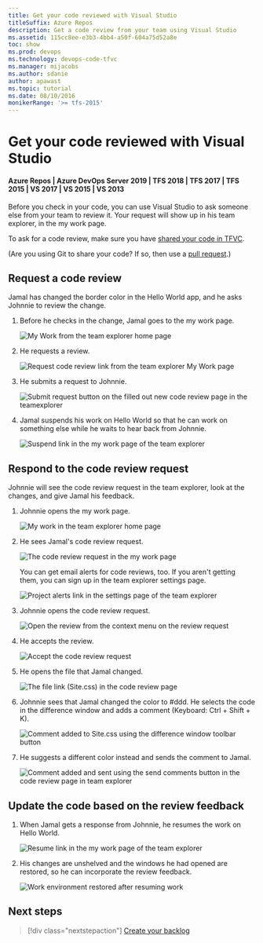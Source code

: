 ```yaml
---
title: Get your code reviewed with Visual Studio
titleSuffix: Azure Repos
description: Get a code review from your team using Visual Studio
ms.assetid: 115cc8ee-e3b3-4bb4-a50f-604a75d52a8e
toc: show
ms.prod: devops
ms.technology: devops-code-tfvc
ms.manager: mijacobs
ms.author: sdanie
author: apawast
ms.topic: tutorial
ms.date: 08/10/2016
monikerRange: '>= tfs-2015'
---
```



# Get your code reviewed with Visual Studio

#### Azure Repos | Azure DevOps Server 2019 | TFS 2018 | TFS 2017 | TFS 2015 | VS 2017 | VS 2015 | VS 2013

Before you check in your code, you can use Visual Studio to ask someone else from your team to review it. Your request will show up in his team explorer, in the my work page.

To ask for a code review, make sure you have [shared your code in TFVC](share-your-code-in-tfvc-vs.md).

(Are you using Git to share your code? If so, then use a [pull request](../../repos/git/pull-requests.md).)

## Request a code review

Jamal has changed the border color in the Hello World app, and he asks Johnnie to review the change.

1. Before he checks in the change, Jamal goes to the my work page.

   ![My Work from the team explorer home page](_img/get-code-reviewed-vs/IC682169.png) 

2. He requests a review.

   ![Request code review link from the team explorer My Work page](_img/get-code-reviewed-vs/IC682170.png)

3. He submits a request to Johnnie.

   ![Submit request button on the filled out new code review page in the teamexplorer](_img/get-code-reviewed-vs/IC682171.png)

4. Jamal suspends his work on Hello World so that he can work on something else while he waits to hear back from Johnnie.

   ![Suspend link in the my work page of the team explorer](_img/get-code-reviewed-vs/IC682757.png)

## Respond to the code review request

Johnnie will see the code review request in the team explorer, look at the changes, and give Jamal his feedback.

1. Johnnie opens the my work page.

   ![My work in the team explorer home page](_img/get-code-reviewed-vs/IC682758.png)

2. He sees Jamal's code review request.

   ![The code review request in the my work page](_img/get-code-reviewed-vs/IC683034.png)

   You can get email alerts for code reviews, too. 
   If you aren't getting them, you can sign up in the team explorer settings page.

   ![Project alerts link in the settings page of the team explorer](_img/get-code-reviewed-vs/IC682760.png)

3. Johnnie opens the code review request.

   ![Open the review from the context menu on the review request](_img/get-code-reviewed-vs/IC683035.png)

4. He accepts the review.

   ![Accept the code review request](_img/get-code-reviewed-vs/IC683036.png)

5. He opens the file that Jamal changed.

   ![The file link (Site.css) in the code review page](_img/get-code-reviewed-vs/IC683037.png)

6. Johnnie sees that Jamal changed the color to #ddd. He selects the code in the difference window and adds a comment (Keyboard: Ctrl + Shift + K).

   ![Comment added to Site.css using the difference window toolbar button](_img/get-code-reviewed-vs/IC682763.png)

7. He suggests a different color instead and sends the comment to Jamal.

   ![Comment added and sent using the send comments button in the code review page in team explorer](_img/get-code-reviewed-vs/IC682764.png)

## Update the code based on the review feedback

1. When Jamal gets a response from Johnnie, he resumes the work on Hello World.

   ![Resume link in the my work page of the team explorer](_img/get-code-reviewed-vs/IC683038.png)

2. His changes are unshelved and the windows he had opened are restored, so he can incorporate the review feedback.

   ![Work environment restored after resuming work](_img/get-code-reviewed-vs/IC683039.png)

## Next steps

> [!div class="nextstepaction"]
> [Create your backlog](../../boards/backlogs/create-your-backlog.md)
